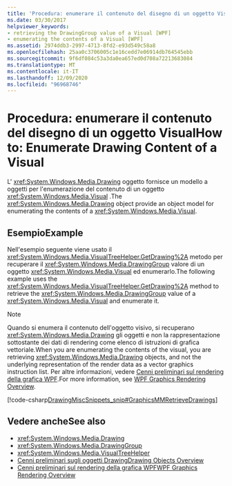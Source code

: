```yaml
---
title: 'Procedura: enumerare il contenuto del disegno di un oggetto Visual'
ms.date: 03/30/2017
helpviewer_keywords:
- retrieving the DrawingGroup value of a Visual [WPF]
- enumerating the contents of a Visual [WPF]
ms.assetid: 2974ddb3-2997-4713-8fd2-e93d549c58a8
ms.openlocfilehash: 25aa0c3706005c1e16cedd7e06914db764545ebb
ms.sourcegitcommit: 9f6df084c53a3da0ea657ed0d708a72213683084
ms.translationtype: MT
ms.contentlocale: it-IT
ms.lasthandoff: 12/09/2020
ms.locfileid: "96968746"
---
```

# <a name="how-to-enumerate-drawing-content-of-a-visual"></a><span data-ttu-id="fd66a-102">Procedura: enumerare il contenuto del disegno di un oggetto Visual</span><span class="sxs-lookup"><span data-stu-id="fd66a-102">How to: Enumerate Drawing Content of a Visual</span></span>
<span data-ttu-id="fd66a-103">L' <xref:System.Windows.Media.Drawing> oggetto fornisce un modello a oggetti per l'enumerazione del contenuto di un oggetto <xref:System.Windows.Media.Visual> .</span><span class="sxs-lookup"><span data-stu-id="fd66a-103">The <xref:System.Windows.Media.Drawing> object provide an object model for enumerating the contents of a <xref:System.Windows.Media.Visual>.</span></span>  
  
## <a name="example"></a><span data-ttu-id="fd66a-104">Esempio</span><span class="sxs-lookup"><span data-stu-id="fd66a-104">Example</span></span>  
 <span data-ttu-id="fd66a-105">Nell'esempio seguente viene usato il <xref:System.Windows.Media.VisualTreeHelper.GetDrawing%2A> metodo per recuperare il <xref:System.Windows.Media.DrawingGroup> valore di un oggetto <xref:System.Windows.Media.Visual> ed enumerarlo.</span><span class="sxs-lookup"><span data-stu-id="fd66a-105">The following example uses the <xref:System.Windows.Media.VisualTreeHelper.GetDrawing%2A> method to retrieve the <xref:System.Windows.Media.DrawingGroup> value of a <xref:System.Windows.Media.Visual> and enumerate it.</span></span>  
  
> [!NOTE]
> <span data-ttu-id="fd66a-106">Quando si enumera il contenuto dell'oggetto visivo, si recuperano <xref:System.Windows.Media.Drawing> gli oggetti e non la rappresentazione sottostante dei dati di rendering come elenco di istruzioni di grafica vettoriale.</span><span class="sxs-lookup"><span data-stu-id="fd66a-106">When you are enumerating the contents of the visual, you are retrieving <xref:System.Windows.Media.Drawing> objects, and not the underlying representation of the render data as a vector graphics instruction list.</span></span> <span data-ttu-id="fd66a-107">Per altre informazioni, vedere [Cenni preliminari sul rendering della grafica WPF](wpf-graphics-rendering-overview.md).</span><span class="sxs-lookup"><span data-stu-id="fd66a-107">For more information, see [WPF Graphics Rendering Overview](wpf-graphics-rendering-overview.md).</span></span>  
  
 [!code-csharp[DrawingMiscSnippets_snip#GraphicsMMRetrieveDrawings](~/samples/snippets/csharp/VS_Snippets_Wpf/DrawingMiscSnippets_snip/CSharp/EnumerateDrawingsExample.xaml.cs#graphicsmmretrievedrawings)]  
  
## <a name="see-also"></a><span data-ttu-id="fd66a-108">Vedere anche</span><span class="sxs-lookup"><span data-stu-id="fd66a-108">See also</span></span>

- <xref:System.Windows.Media.Drawing>
- <xref:System.Windows.Media.DrawingGroup>
- <xref:System.Windows.Media.VisualTreeHelper>
- [<span data-ttu-id="fd66a-109">Cenni preliminari sugli oggetti Drawing</span><span class="sxs-lookup"><span data-stu-id="fd66a-109">Drawing Objects Overview</span></span>](drawing-objects-overview.md)
- [<span data-ttu-id="fd66a-110">Cenni preliminari sul rendering della grafica WPF</span><span class="sxs-lookup"><span data-stu-id="fd66a-110">WPF Graphics Rendering Overview</span></span>](wpf-graphics-rendering-overview.md)
